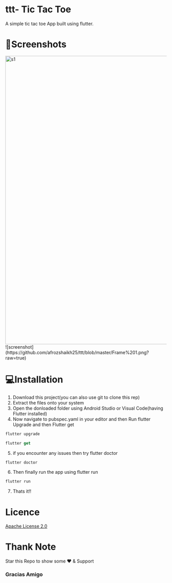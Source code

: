 # ttt- Tic Tac Toe

A simple tic tac toe App built using flutter.

# 📱Screenshots

<img src="https://github.com/afrozshaikh25/ttt/blob/master/Frame%201.png" alt="s1" width="900">
![screenshot](https://github.com/afrozshaikh25/ttt/blob/master/Frame%201.png?raw=true)



# 💻Installation

1) Download this project(you can also use git to clone this rep)
2) Extract the files onto your system
3) Open the donloaded folder using Android Studio or Visual Code(having Flutter installed)
4) Now navigate to pubspec.yaml in your editor and then Run flutter Upgrade and then Flutter get
```dart
flutter upgrade
```
```dart
flutter get
```
5) if you encounter any issues then try flutter doctor
```dart
flutter doctor
```
6) Then finally run the app using flutter run
```dart
flutter run
```
7) Thats it!! 



# Licence
<a href="https://github.com/afrozshaikh25/ncovid19/blob/master/LICENSE">Apache License 2.0</a>

# Thank Note
Star this Repo to show some ❤️ & Support
### Gracias Amigo
